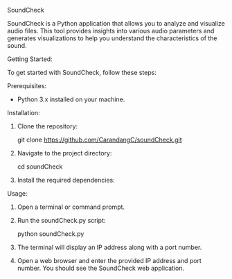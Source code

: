 SoundCheck

SoundCheck is a Python application that allows you to analyze and visualize audio files. This tool provides insights into various audio parameters and generates visualizations to help you understand the characteristics of the sound.

Getting Started:

To get started with SoundCheck, follow these steps:

Prerequisites:

- Python 3.x installed on your machine.

Installation:

1. Clone the repository:

   git clone https://github.com/CarandangC/soundCheck.git

2. Navigate to the project directory:

   cd soundCheck

3. Install the required dependencies:

Usage:

1. Open a terminal or command prompt.

2. Run the soundCheck.py script:

   python soundCheck.py

3. The terminal will display an IP address along with a port number.

4. Open a web browser and enter the provided IP address and port number. You should see the SoundCheck web application.
